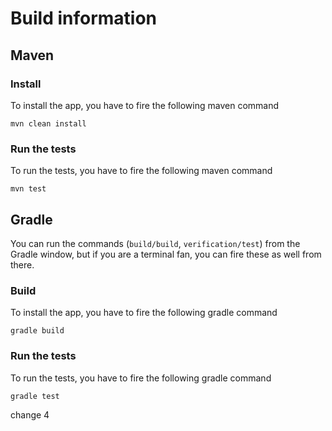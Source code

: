 # Build information

## Maven

### Install

To install the app, you have to fire the following maven command

`mvn clean install`

### Run the tests

To run the tests, you have to fire the following maven command

`mvn test`


## Gradle

You can run the commands (`build/build`, `verification/test`) from the Gradle window, but if you are a terminal fan, you can fire these as well from there.

### Build

To install the app, you have to fire the following gradle command

`gradle build`

### Run the tests

To run the tests, you have to fire the following gradle command

`gradle test`

change 4
